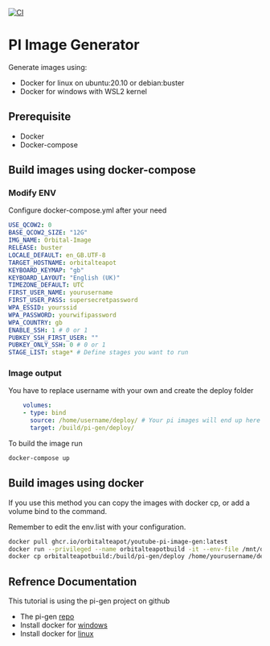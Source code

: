 [![CI](https://github.com/orbitalteapot/youtube-pi-image-gen/actions/workflows/build.yml/badge.svg)](https://github.com/orbitalteapot/youtube-pi-image-gen/actions/workflows/build.yml)
# PI Image Generator
Generate images using:
- Docker for linux on ubuntu:20.10 or debian:buster
- Docker for windows with WSL2 kernel

## Prerequisite
- Docker
- Docker-compose

## Build images using docker-compose
### Modify ENV
Configure docker-compose.yml after your need
```yml
USE_QCOW2: 0
BASE_QCOW2_SIZE: "12G"
IMG_NAME: Orbital-Image
RELEASE: buster
LOCALE_DEFAULT: en_GB.UTF-8
TARGET_HOSTNAME: orbitalteapot
KEYBOARD_KEYMAP: "gb"
KEYBOARD_LAYOUT: "English (UK)"
TIMEZONE_DEFAULT: UTC
FIRST_USER_NAME: yourusername
FIRST_USER_PASS: supersecretpassword
WPA_ESSID: yourssid
WPA_PASSWORD: yourwifipassword
WPA_COUNTRY: gb
ENABLE_SSH: 1 # 0 or 1
PUBKEY_SSH_FIRST_USER: ""
PUBKEY_ONLY_SSH: 0 # 0 or 1
STAGE_LIST: stage* # Define stages you want to run
```

### Image output
You have to replace username with your own and create the deploy folder
```yml
    volumes: 
    - type: bind
      source: /home/username/deploy/ # Your pi images will end up here
      target: /build/pi-gen/deploy/
```


To build the image run
```sh
docker-compose up
```
## Build images using docker
If you use this method you can copy the images with docker cp, or add a volume bind to the command.

Remember to edit the env.list with your configuration.
```sh
docker pull ghcr.io/orbitalteapot/youtube-pi-image-gen:latest
docker run --privileged --name orbitalteapotbuild -it --env-file /mnt/d/youtube-pi-image-gen/debian/env.list ghcr.io/orbitalteapot/youtube-pi-image-gen ./startup.sh
docker cp orbitalteapotbuild:/build/pi-gen/deploy /home/yourusername/deploy
```

## Refrence Documentation
This tutorial is using the pi-gen project on github
- The pi-gen [repo](https://github.com/RPi-Distro/pi-gen)
- Install docker for [windows](https://hub.docker.com/editions/community/docker-ce-desktop-windows/)
- Install docker for [linux](https://docs.docker.com/engine/install/)


